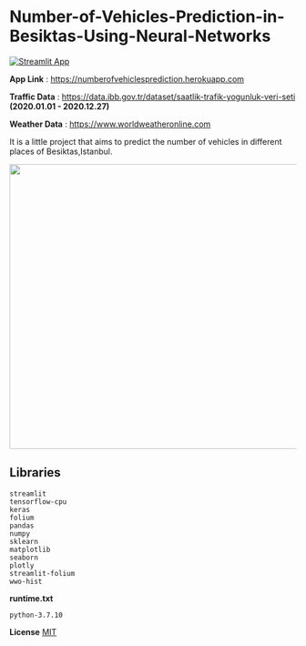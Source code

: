 # Number-of-Vehicles-Prediction-in-Besiktas-Using-Neural-Networks

[![Streamlit App](https://static.streamlit.io/badges/streamlit_badge_black_white.svg)](https://share.streamlit.io/ferhatmetin34/https://github.com/ferhatmetin34/Number-of-Vehicles-Prediction-in-Besiktas-Using-Neural-Networks/https://numberofvehiclesprediction.herokuapp.com/)

**App Link** : https://numberofvehiclesprediction.herokuapp.com

**Traffic Data** : https://data.ibb.gov.tr/dataset/saatlik-trafik-yogunluk-veri-seti  **(2020.01.01 - 2020.12.27)**

**Weather Data** : https://www.worldweatheronline.com

It is a little project that aims to predict the number of vehicles in different places of Besiktas,Istanbul.

<img src="capture.gif" width="900" height="500" />

## Libraries
```
streamlit
tensorflow-cpu
keras
folium
pandas
numpy
sklearn
matplotlib
seaborn
plotly
streamlit-folium
wwo-hist
```

**runtime.txt**
```
python-3.7.10
```


**License**
[MIT](https://choosealicense.com/licenses/mit/)
